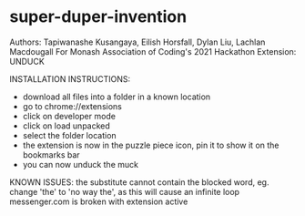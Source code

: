 # super-duper-invention
Authors: Tapiwanashe Kusangaya, Eilish Horsfall, Dylan Liu, Lachlan Macdougall
For Monash Association of Coding's 2021 Hackathon
Extension: UNDUCK

INSTALLATION INSTRUCTIONS:
- download all files into a folder in a known location
- go to chrome://extensions
- click on developer mode
- click on load unpacked
- select the folder location
- the extension is now in the puzzle piece icon, pin it to show it on the bookmarks bar
- you can now unduck the muck

KNOWN ISSUES: 
the substitute cannot contain the blocked word, eg. change 'the' to 'no way the', as this will cause an infinite loop
messenger.com is broken with extension active